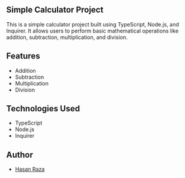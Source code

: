 ## Simple Calculator Project
This is a simple calculator project built using TypeScript, Node.js, and Inquirer. It allows users to perform basic mathematical operations like addition, subtraction, multiplication, and division.

## Features

- Addition
- Subtraction
- Multiplication
- Division

## Technologies Used

- TypeScript
- Node.js
- Inquirer

## Author

- [Hasan Raza](https://github.com/Hasanraza09)
